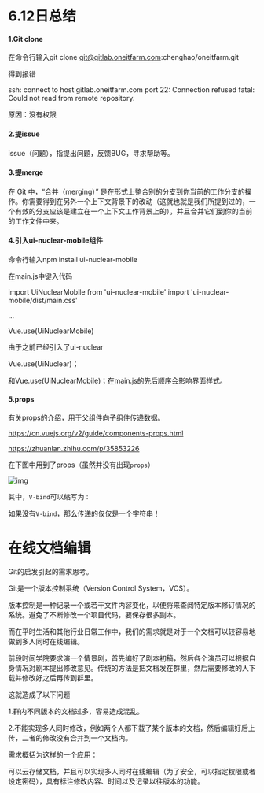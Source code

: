 # 6.12日总结

#### 1.Git clone

在命令行输入git clone git@gitlab.oneitfarm.com:chenghao/oneitfarm.git  

得到报错

ssh: connect to host gitlab.oneitfarm.com port 22: Connection refused
fatal: Could not read from remote repository.

原因：没有权限

#### 2.提issue

issue（问题），指提出问题，反馈BUG，寻求帮助等。

#### 3.提merge

在 Git 中，“合并（merging）” 是在形式上整合别的分支到你当前的工作分支的操作。你需要得到在另外一个上下文背景下的改动（这就也就是我们所提到过的，一个有效的分支应该是建立在一个上下文工作背景上的），并且合并它们到你的当前的工作文件中来。 

#### 4.引入ui-nuclear-mobile组件

命令行输入npm install ui-nuclear-mobile

在main.js中键入代码

import UiNuclearMobile from 'ui-nuclear-mobile'
import 'ui-nuclear-mobile/dist/main.css'

...

Vue.use(UiNuclearMobile)

由于之前已经引入了ui-nuclear 

Vue.use(UiNuclear)；

和Vue.use(UiNuclearMobile)；在main.js的先后顺序会影响界面样式。

#### 5.props

有关props的介绍，用于父组件向子组件传递数据。

https://cn.vuejs.org/v2/guide/components-props.html

https://zhuanlan.zhihu.com/p/35853226

在下图中用到了props（虽然并没有出现`props`）

![img](C:\Users\ADMINI~1\AppData\Local\Temp\企业微信截图_15287958461896.png) 

其中，`V-bind`可以缩写为`：`

如果没有`V-bind`，那么传递的仅仅是一个字符串！

# 在线文档编辑

Git的启发引起的需求思考。

Git是一个版本控制系统（Version Control System，VCS）。

版本控制是一种记录一个或若干文件内容变化，以便将来查阅特定版本修订情况的系统。避免了不断修改一个项目代码，要保存很多副本。

而在平时生活和其他行业日常工作中，我们的需求就是对于一个文档可以较容易地做到多人同时在线编辑。

前段时间学院要求演一个情景剧，首先编好了剧本初稿，然后各个演员可以根据自身情况对剧本提出修改意见。传统的方法是把文档发在群里，然后需要修改的人下载并修改好之后再传到群里。

这就造成了以下问题

1.群内不同版本的文档过多，容易造成混乱。

2.不能实现多人同时修改，例如两个人都下载了某个版本的文档，然后编辑好后上传，二者的修改没有合并到一个文档内。

需求概括为这样的一个应用：

可以云存储文档，并且可以实现多人同时在线编辑（为了安全，可以指定权限或者设定密码），具有标注修改内容、时间以及记录以往版本的功能。



